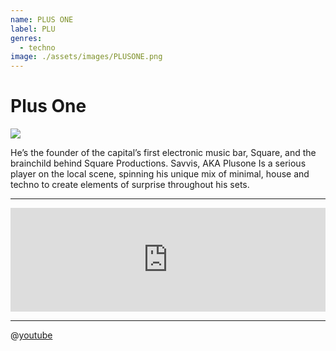 ```yaml
---
name: PLUS ONE
label: PLU
genres:
  - techno
image: ./assets/images/PLUSONE.png
---
```


# Plus One

![](./assets/images/PLUSONE.png)

He’s the founder of the capital’s first electronic music bar, Square, and the brainchild behind Square Productions. Savvis, AKA Plusone Is a serious player on the local scene, spinning his unique mix of minimal, house and techno to create elements of surprise throughout his sets.

---

<iframe width="100%" height="166" scrolling="no" frameborder="no" allow="autoplay" src="https://w.soundcloud.com/player/?url=https%3A//api.soundcloud.com/tracks/771148780&color=%231b1a65&auto_play=false&hide_related=true&show_comments=false&show_user=true&show_reposts=false&show_teaser=false"></iframe>

---

 @[youtube](https://www.youtube.com/embed/TW4bo3Bevdo)
